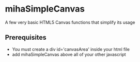 # mihaSimpleCanvas
A few very basic HTML5 Canvas functions that simplify its usage

## Prerequisites
- You must create a div id='canvasArea' inside your html file
- add mihaSimpleCanvas above all of your other javascript <script> references
  
## Usage
### createCanvas(x, y, context = '2d')
- Call this at the begining to create an html5 canvas with a width and height suplied by you
- you can make the context be webgl instead of 2d

### clear(color)
- Clear HTML5 Canvas with supplied color

### clearPart(color, x1, y1, x2, y2)
- Clear a certain part of the HTML5 Canvas
- Start point(x1, y1), End point(x2, y2)

### translate(x, y)
- Move the coordinate system

### rotate(x)
- Rotate the cordinate system

### toRadian(x)
- Returns radians converted from Degress

### push() 
- Save current transform

### pop()
- Remove last saved transform from the array

### resetTransform()
- Resets transformations done to default

### line(x1, y1, x2, y2, color = 'white')
- Draw line from T(x1, y1) to P(x2, y2)
- Default color of the line is 'white'

### drawFillRect(x, y, w, h, color = 'white')
- Draw a filled rectangle at T(x, y) with width, height and a fillcolor
- Default color of the rectangle is white


### drawArc(sx, sy, r, sAngle, eAngle, color = 'white', width = 1)
- Draw an arc at S(x, y) that goes from sAngle to eAngle in radians
- Default color is white
- Default lineWidth is 1

### drawFillText(text, x, y, fontSize, colour = 'white', font = 'Arial')
- Draw a text string / charachter at position T(x, y) with a certain size
- Default color is white
- Default font is Arial

### drawStrokeText(text, x, y, fontSize, font = 'Arial')
- Draw a text string / charachter at position T(x, y) with a certain size
- Default font is Arial

### mousePos(canvas, evt)
- Depending where on the canvas you you are returns those coordinates
- Depends on the canvas event mouseMove

### Globals
- WIDTH is canvas.width
- HEIGHT is canvas.height
- ctx is canvas.getContext('2d')
- MOUSE_POS is the mouse position on the canvas calculated everytime the mouse moves on the canvas
